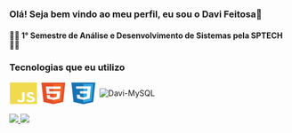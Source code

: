 

### Olá! Seja bem vindo  ao meu perfil, eu sou o Davi Feitosa👋
####  👨‍💻 1° Semestre de Análise e Desenvolvimento de Sistemas pela SPTECH 👨‍💻
<h3> Tecnologias que eu utilizo</h3>
<div style="display: inline_block">
<img align="center" alt="Davi-Js" height="40" width="50" src="https://raw.githubusercontent.com/devicons/devicon/master/icons/javascript/javascript-plain.svg">
<img align="center" alt="Davi-HTML" height="40" width="50" src="https://raw.githubusercontent.com/devicons/devicon/master/icons/html5/html5-original.svg">
<img align="center" alt="Davi-CSS" height="40" width="50" src="https://raw.githubusercontent.com/devicons/devicon/master/icons/css3/css3-original.svg">  
<img align="center" alt="Davi-MySQL" height="40" width="50" src="https://cdn.jsdelivr.net/gh/devicons/devicon/icons/mysql/mysql-original.svg"/>   
</div><br>
<div align="left">
  <a href="https://github.com/davifeitosa0">
    <img height="160em" src="https://github-readme-stats.vercel.app/api?username=davifeitosa0&count_private=true&rank_icon=github&include_all_commits=true&show_icons=true&theme=midnight-purple&hide_border=false&show_owner=true"/>
    <img height="160em" src="https://github-readme-stats.vercel.app/api/top-langs/?username=davifeitosa0&theme=midnight-purple&hide_border=false&&layout=compact"/>
  </a>
</div>
